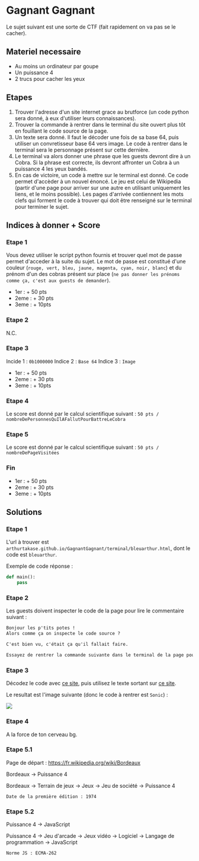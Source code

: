 # Gagnant Gagnant

Le sujet suivant est une sorte de CTF (fait rapidement on va pas se le cacher).

## Materiel necessaire

- Au moins un ordinateur par goupe
- Un puissance 4
- 2 trucs pour cacher les yeux

## Etapes

1. Trouver l'adresse d'un site internet grace au brutforce (un code python sera donné, à eux d'utiliser leurs connaissances).
2. Trouver la commande à rentrer dans le terminal du site ouvert plus tôt en fouillant le code source de la page.
3. Un texte sera donné. Il faut le décoder une fois de sa base 64, puis utiliser un convretisseur base 64 vers image. Le code à rentrer dans le terminal sera le personnage présent sur cette dernière.
4. Le terminal va alors donner une phrase que les guests devront dire à un Cobra. Si la phrase est correcte, ils devront affronter un Cobra à un puissance 4 les yeux bandés.
5. En cas de victoire, un code à mettre sur le terminal est donné. Ce code permet d'accèder à un nouvel énoncé. Le jeu est celui de Wikipedia (partir d'une page pour arriver sur une autre en utilisant uniquement les liens, et le moins possible). Les pages d'arrivée contiennent les mots clefs qui forment le code à trouver qui doit être renseigné sur le terminal pour terminer le sujet.

## Indices à donner + Score

### Etape 1

Vous devez utiliser le script python fournis et trouver quel mot de passe permet d'acceder à la suite du sujet.
Le mot de passe est constitué d'une couleur (`rouge, vert, bleu, jaune, magenta, cyan, noir, blanc`) et du prénom d'un des cobras présent sur place (`ne pas donner les prénoms comme ça, c'est aux guests de demander`).

- 1er : + 50 pts
- 2eme : + 30 pts
- 3eme : + 10pts

### Etape 2

N.C.

### Etape 3

Incide 1 : `0b1000000`
Indice 2 : `Base 64`
Indice 3 : `Image`

- 1er : + 50 pts
- 2eme : + 30 pts
- 3eme : + 10pts

### Etape 4

Le score est donné par le calcul scientifique suivant : `50 pts / nombreDePersonnesQuIlAFallutPourBattreLeCobra`

### Etape 5

Le score est donné par le calcul scientifique suivant : `50 pts / nombreDePageVisitées`

### Fin

- 1er : + 50 pts
- 2eme : + 30 pts
- 3eme : + 10pts

## Solutions

### Etape 1

L'url à trouver est `arthurtakase.github.io/GagnantGagnant/terminal/bleuarthur.html`, dont le code est `bleuarthur`.

Exemple de code réponse :

```python
def main():
    pass
```

### Etape 2

Les guests doivent inspecter le code de la page pour lire le commentaire suivant :

```txt
Bonjour les p'tits potes !
Alors comme ça on inspecte le code source ?

C'est bien vu, c'était ça qu'il fallait faire.

Essayez de rentrer la commande suivante dans le terminal de la page pour continuer : `$ cat /etc/passwd`
```

### Etape 3

Décodez le code avec [ce site](https://www.base64decode.org/), puis utilisez le texte sortant sur [ce site](https://codebeautify.org/base64-to-image-converter).

Le resultat est l'image suivante (donc le code à rentrer est `Sonic`) :

![](https://media.discordapp.net/attachments/946745847062876220/969261720461791252/sonic.jpg)

### Etape 4

A la force de ton cerveau bg.

### Etape 5.1

Page de départ : https://fr.wikipedia.org/wiki/Bordeaux

Bordeaux -> Puissance 4

Bordeaux -> Terrain de jeux -> Jeux -> Jeu de société -> Puissance 4

`Date de la première édition : 1974`

### Etape 5.2

Puissance 4 -> JavaScript

Puissance 4 -> Jeu d'arcade -> Jeux vidéo -> Logiciel -> Langage de programmation -> JavaScript

`Norme JS : ECMA-262`